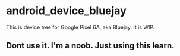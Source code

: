 # android_device_bluejay

This is device tree for Google Pixel 6A, aka Bluejay. It is WIP.

## Dont use it. I'm a noob. Just using this learn.
